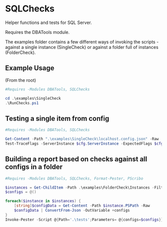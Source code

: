 # SQLChecks
Helper functions and tests for SQL Server.

Requires the DBATools module.

The examples folder contains a few different ways of invoking the scripts - against a single instance (SingleCheck) or against a folder full of instances (FolderCheck).

## Example Usage
(From the root)

```powershell
#Requires -Modules DBATools, SQLChecks

cd .\examples\SingleCheck
.\RunChecks.ps1
```

## Testing a single item from config
```powershell
#Requires -Modules DBATools, SQLChecks

Get-Content -Path ".\examples\SingleCheck\localhost.config.json" -Raw | ConvertFrom-Json -OutVariable cfg | Out-Null
Test-TraceFlags -ServerInstance $cfg.ServerInstance -ExpectedFlags $cfg.TraceFlags
```

## Building a report based on checks against all configs in a folder
```powershell
#Requires -Modules DBATools, SQLChecks, Format-Pester, PScribo

$instances = Get-ChildItem -Path .\examples\FolderCheck\Instances -Filter *.config.json
$configs = @()

foreach($instance in $instances) {
    [string]$configData = Get-Content -Path $instance.PSPath -Raw
    $configData | ConvertFrom-Json -OutVariable +configs
}
Invoke-Pester -Script @{Path='.\tests';Parameters= @{configs=$configs}} -PassThru | Format-Pester -Format HTML -Path .
```